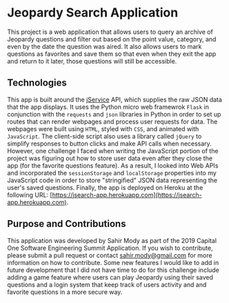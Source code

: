 
# Jeopardy Search Application

This project is a web application that allows users to query an archive of
Jeopardy questions and filter out based on the point value, category, and 
even by the date the question was aired. It also allows users to mark questions
as favorites and save them so that even when they exit the app and return to it later,
those questions will still be accessible.

## Technologies

This app is built around the [jService](http://jservice.io) API, which supplies the raw JSON data
that the app displays. It uses the Python micro web framewrok `Flask` in conjunction
with the `requests` and `json` libraries in Python in order to set up routes that can render
webpages and process user requests for data. The webpages were built using `HTML`, styled
with `CSS`, and animated with `JavaScript`. The client-side script also uses a library
called `jQuery` to simplify responses to button clicks and make API calls when necessary.
However, one challenge I faced when writing the JavaScript portion of the project was
figuring out how to store user data even after they close the app (for the favorite 
questions feature). As a result, I looked into Web APIs and incorporated the `sessionStorage`
and `localStorage` properties into my JavaScript code in order to store "stringified" JSON data
representing the user's saved  questions. Finally, the app is deployed on Heroku at the 
following URL: [https://jsearch-app.herokuapp.com](https://jsearch-app.herokuapp.com).

## Purpose and Contributions

This application was developed by Sahir Mody as part of the 2019 Capital One
Software Engineering Summit Application. If you wish to contribute, please
submit a pull request or contact sahir.mody@gmail.com for more information
on how to contribute. Some new features I would like to add in future development
that I did not have time to do for this challenge include adding a game feature 
where users can play Jeopardy using their saved questions and a login system that keep
track of users activity and and favorite questions in a more secure way.


